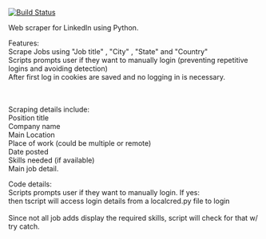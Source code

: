 [![Build Status](https://travis-ci.org/jgutierrezCSU/WebScrapperPython.svg?branch=master)](https://travis-ci.org/jgutierrezCSU/WebScrapperPython)

Web scraper for LinkedIn using Python.

Features: <br>
Scrape Jobs using "Job title" , "City" , "State" and "Country" <br>
Scripts prompts user if they want to manually login (preventing repetitive logins and avoiding detection) <br>
After first log in cookies are saved and no logging in is necessary. <br>  
<br>

Scraping details include: <br>
Position title <br>
Company name <br>
Main Location <br>
Place of work (could be multiple or remote) <br>
Date posted <br>
Skills needed (if available) <br>
Main job detail. <br>

Code details: <br>
Scripts prompts user if they want to manually login. If yes: <br>
then tscript will access login details from a localcred.py file to login <br>
<br>
Since not all job adds display the required skills, script will check for that w/ try catch. <br>
